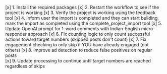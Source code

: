 [x] 1. Install the required packages
[x] 2. Restart the workflow to see if the project is working
[x] 3. Verify the project is working using the feedback tool
[x] 4. Inform user the import is completed and they can start building, mark the import as completed using the complete_project_import tool
[x] 5. Update OpenAI prompt for 1-word comments with Indian-English micro-responder approach
[x] 6. Fix counting logic to only count successful actions toward target numbers (skipped posts don't count)
[x] 7. Fix engagement checking to only skip if YOU have already engaged (not others)
[x] 8. Improve ad detection to reduce false positives on regular posts  
[x] 9. Update processing to continue until target numbers are reached regardless of skips
